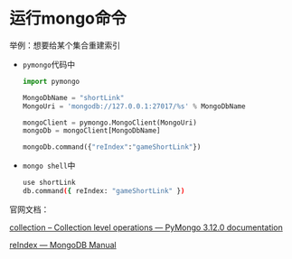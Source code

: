 # 运行mongo命令

举例：想要给某个集合重建索引

* `pymongo`代码中
  ```python
  import pymongo

  MongoDbName = "shortLink"
  MongoUri = 'mongodb://127.0.0.1:27017/%s' % MongoDbName

  mongoClient = pymongo.MongoClient(MongoUri)
  mongoDb = mongoClient[MongoDbName]

  mongoDb.command({"reIndex":"gameShortLink"})
  ```
* `mongo shell`中
  ```bash
  use shortLink
  db.command({ reIndex: "gameShortLink" })
  ```

官网文档：

[collection – Collection level operations — PyMongo 3.12.0 documentation](https://pymongo.readthedocs.io/en/stable/api/pymongo/collection.html#pymongo.collection.Collection.create_index)

[reIndex — MongoDB Manual](https://docs.mongodb.com/manual/reference/command/reIndex/)


